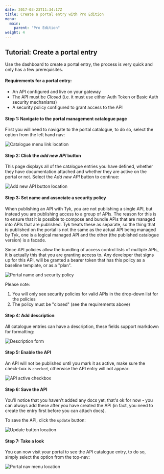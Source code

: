 ```yaml
---
date: 2017-03-23T11:34:17Z
title: Create a portal entry with Pro Edition
menu:
  main:
    parent: "Pro Edition"
weight: 4
---
```


## Tutorial: Create a portal entry

Use the dashboard to create a portal entry, the process is very quick and only has a few prerequisites.

#### Requirements for a portal entry:

*   An API configured and live on your gateway
*   The API must be *Closed* (i.e. it must use either Auth Token or Basic Auth security mechanisms)
*   A security policy configured to grant access to the API

#### Step 1: Navigate to the portal management catalogue page

First you will need to navigate to the portal catalogue, to do so, select the option from the left hand nav:

![Catalogue menu link location][1]

#### Step 2: Click the *add new API* button

This page displays all of the catalogue entries you have defined, whether they have documentation attached and whether they are active on the portal or not. Select the *Add new API* button to continue:

![Add new API button location][2]

#### Step 3: Set name and associate a security policy

When publishing an API with Tyk, you are not publishing a single API, but instead you are publishing access to a group of APIs. The reason for this is to ensure that it is possible to compose and bundle APIs that are managed into APIs that are published. Tyk treats these as separate, so the thing that is published on the portal is not the same as the actual API being managed by Tyk, one is a logical managed API and the other (the published catalogue version) is a facade.

Since API policies allow the bundling of access control lists of multiple APIs, it is actually this that you are granting access to. Any developer that signs up for this API, will be granted a bearer token that has this policy as a baseline template, or as a "plan".

![Portal name and security policy][3]

Please note:

1.  You will only see security policies for valid APIs in the drop-down list for the policies
2.  The policy must be "closed" (see the requirements above)

#### Step 4: Add description

All catalogue entries can have a description, these fields support markdown for formatting:

![Description form][4]

#### Step 5: Enable the API

An API will not be published until you mark it as active, make sure the check-box is `checked`, otherwise the API entry will not appear:

![API active checkbox][5]

#### Step 6: Save the API

You'll notice that you haven't added any docs yet, that's ok for now - you can always add these after you have created the API (in fact, you need to create the entry first before you can attach docs).

To save the API, click the `update` button:

![Update button location][6]

#### Step 7: Take a look

You can now visit your portal to see the API catalogue entry, to do so, simply select the option from the top-nav:

![Portal nav menu location][7]

[1]: /docs/img/dashboard/portal-management/portal_catalogue.png
[2]: /docs/img/dashboard/system-management/addAPIbutton.png
[3]: /docs/img/dashboard/portal-management/portalPolicy.png
[4]: /docs/img/dashboard/portal-management/portalDescription.png
[5]: /docs/img/dashboard/portal-management/enableAPI.png
[6]: /docs/img/dashboard/portal-management/saveAPI.png
[7]: /docs/img/dashboard/portal-management/visitPortal.png
